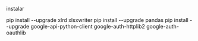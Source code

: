 instalar

pip install --upgrade xlrd xlsxwriter
pip install --upgrade pandas
pip install --upgrade google-api-python-client google-auth-httplib2 google-auth-oauthlib